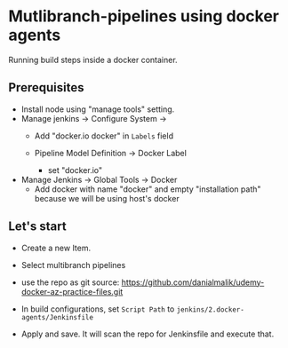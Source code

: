 # Mutlibranch-pipelines using docker agents

Running build steps inside a docker container.


## Prerequisites
- Install node using "manage tools" setting.
- Manage jenkins -> Configure System ->
  - Add "docker.io docker" in `Labels` field

  - Pipeline Model Definition -> Docker Label
    - set "docker.io"
- Manage Jenkins -> Global Tools -> Docker
  - Add docker with name "docker" and empty "installation path" because we will be using host's docker



## Let's start

- Create a new Item.
- Select multibranch pipelines
- use the repo as git source:
https://github.com/danialmalik/udemy-docker-az-practice-files.git
- In build configurations, set `Script Path` to `jenkins/2.docker-agents/Jenkinsfile`

- Apply and save. It will scan the repo for Jenkinsfile and execute that.
